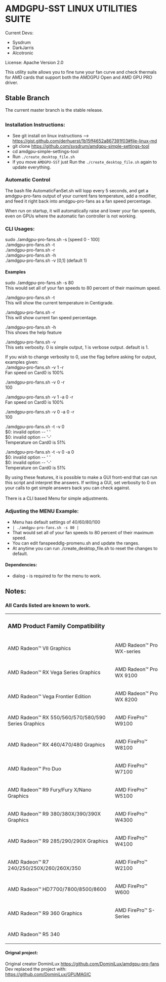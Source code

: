 # AMDGPU-SST LINUX UTILITIES SUITE

Current Devs: 
* Sysdrum 
* DarkJarris
* Alcotronic

License: Apache Version 2.0

This utility suite allows you to fine tune your fan curve and check thermals for AMD cards that support both the AMDGPU Open and AMD GPU PRO driver. 

## Stable Branch
The current master branch is the stable release.
##

### Installation Instructions:
* See git install on linux instructions --> https://gist.github.com/derhuerst/1b15ff4652a867391f03#file-linux-md
* git clone https://github.com/sysdrum/amdgpu-simple-settings-tool
* cd amdgpu-simple-settings-tool
* Run `./create_desktop_file.sh`
* If you move `AMDGPU-SST` just Run the `./create_desktop_file.sh` again to update everything.


### Automatic Control
The bash file AutomaticFanSet.sh will lopp every 5 seconds, and get a amdgpu-pro-fans output of your current fans temperature, add a modifier, and feed it right back into amdgpu-pro-fans as a fan speed percentage.

When run on startup, it will automatically raise and lower your fan speeds, even on GPUs where the automatic fan controller is not working.

### CLI Usages:

sudo ./amdgpu-pro-fans.sh -s [speed 0 - 100]  
./amdgpu-pro-fans.sh -t  
./amdgpu-pro-fans.sh -r  
./amdgpu-pro-fans.sh -h  
./amdgpu-pro-fans.sh -v [0,1] (default 1)

#### Examples
sudo ./amdgpu-pro-fans.sh -s 80  
This would set all of your fan speeds to 80 percent of their maximum speed.

./amdgpu-pro-fans.sh -t  
This will show the current temperature in Centigrade.

./amdgpu-pro-fans.sh -r  
This will show current fan speed percentage.

./amdgpu-pro-fans.sh -h  
This shows the help feature

./amdgpu-pro-fans.sh -v  
This sets verbosity. 0 is simple output, 1 is verbose output. default is 1. 


If you wish to change verbosity to 0, use the flag before asking for output, examples given:  
./amdgpu-pro-fans.sh -v 1 -r  
Fan speed on Card0 is 100%

./amdgpu-pro-fans.sh -v 0 -r  
100

./amdgpu-pro-fans.sh -v 1 -a 0 -r  
Fan speed on Card0 is 100%

./amdgpu-pro-fans.sh -v 0 -a 0 -r  
100

./amdgpu-pro-fans.sh -t -v 0  
$0: invalid option -- ' '  
$0: invalid option -- '-'  
Temperature on Card0 is 51%

./amdgpu-pro-fans.sh -t -v 0 -a 0  
$0: invalid option -- ' '  
$0: invalid option -- '-'  
Temperature on Card0 is 51%

By using these features, it is possible to make a GUI front-end that can run this script and interpret the answers. If writing a GUI, set verbosity to 0 on your calls to get simple answers back you can check against. 
<br>
<br>
There is a CLI based Menu for simple adjustments.

### Adjusting the MENU Example:
* Menu has default settings of 40/60/80/100
* ` | ./amdgpu-pro-fans.sh -s 80 | `
* That would set all of your fan speeds to 80 percent of their maximum speed.
* You can edit fanspeeddlg-promenu.sh and update the ranges. 
* At anytime you can run ./create_desktop_file.sh to reset the changes to default.
#### Dependencies: 
* dialog - is required to for the menu to work.

## Notes:
### All Cards listed are known to work.
<table class="table-condensed table-striped"><tbody><tr><td colspan="2">
			<h3>AMD Product Family Compatibility</h3>
			</td>
		</tr><tr><td>
			<p>AMD Radeon™ VII Graphics​</p>
			</td>
			<td>
			<p>AMD Radeon™ Pro WX-series​</p>
			</td>
		</tr><tr><td>
			<p>AMD Radeon™ RX Vega Series Graphics​</p>
			</td>
			<td>
			<p>AMD Radeon™ Pro WX 9100​</p>
			</td>
		</tr><tr><td>
			<p>AMD Radeon™ Vega Frontier Edition</p>
			</td>
			<td>
			<p>AMD Radeon™ Pro WX 8200</p>
			</td>
		</tr><tr><td>
			<p>AMD Radeon™ RX 550/560/570/580/590 Series Graphics</p>
			</td>
			<td>
			<p>AMD FirePro™ W9100</p>
			</td>
		</tr><tr><td>
			<p>AMD Radeon™ RX 460/470/480&nbsp;Graphics</p>
			</td>
			<td>
			<p>AMD FirePro™ W8100​</p>
			</td>
		</tr><tr><td>
			<p>AMD Radeon™ Pro Duo</p>
			</td>
			<td>
			<p>​​AMD FirePro™ W7100</p>
			</td>
		</tr><tr><td>
			<p>AMD Radeon™ R9 Fury/Fury X/Nano Graphics</p>
			</td>
			<td>
			<p>AMD FirePro™ W5100</p>
			</td>
		</tr><tr><td>
			<p>AMD Radeon™ R9 380/380X/390/390X Graphics</p>
			</td>
			<td>
			<p>AMD FirePro™ W4300</p>
			</td>
		</tr><tr><td>
			<p>AMD Radeon™ R9 285/290/290X Graphics</p>
			</td>
			<td>
			<p>AMD FirePro™ W4100</p>
			</td>
		</tr><tr><td>
			<p>AMD Radeon™ R7 240/250/250X/260/260X/350</p>
			</td>
			<td>
			<p>AMD FirePro™ W2100​</p>
			</td>
		</tr><tr><td>
			<p>AMD Radeon™ HD7700/7800/8500/8600</p>
			</td>
			<td>
			<p>​AMD FirePro™ W600</p>
			</td>
		</tr><tr><td>
			<p>​AMD Radeon™ R9 360 Graphics</p>
			</td>
			<td>
			<p>AMD FirePro™ S-Series</p>
			</td>
		</tr><tr><td>
			<p>​AMD Radeon™ R5 340</p>
			</td>
			<td>
			<p>​​</p>
			</td>
		</tr></tbody></table>


#### Orignal project:
Original creator DominiLux 
https://github.com/DominiLux/amdgpu-pro-fans  
Dev replaced the project with:  
https://github.com/DominiLux/GPUMAGIC
